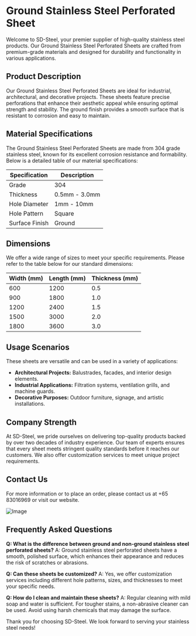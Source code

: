 # Ground Stainless Steel Perforated Sheet

Welcome to SD-Steel, your premier supplier of high-quality stainless steel products. Our Ground Stainless Steel Perforated Sheets are crafted from premium-grade materials and designed for durability and functionality in various applications.

## Product Description
Our Ground Stainless Steel Perforated Sheets are ideal for industrial, architectural, and decorative projects. These sheets feature precise perforations that enhance their aesthetic appeal while ensuring optimal strength and stability. The ground finish provides a smooth surface that is resistant to corrosion and easy to maintain.

## Material Specifications
The Ground Stainless Steel Perforated Sheets are made from 304 grade stainless steel, known for its excellent corrosion resistance and formability. Below is a detailed table of our material specifications:

| Specification | Description |
|---------------|-------------|
| Grade         | 304         |
| Thickness     | 0.5mm - 3.0mm |
| Hole Diameter | 1mm - 10mm   |
| Hole Pattern  | Square      |
| Surface Finish| Ground      |

## Dimensions
We offer a wide range of sizes to meet your specific requirements. Please refer to the table below for our standard dimensions:

| Width (mm) | Length (mm) | Thickness (mm) |
|------------|-------------|----------------|
| 600        | 1200        | 0.5            |
| 900        | 1800        | 1.0            |
| 1200       | 2400        | 1.5            |
| 1500       | 3000        | 2.0            |
| 1800       | 3600        | 3.0            |

## Usage Scenarios
These sheets are versatile and can be used in a variety of applications:
- **Architectural Projects:** Balustrades, facades, and interior design elements.
- **Industrial Applications:** Filtration systems, ventilation grills, and machine guards.
- **Decorative Purposes:** Outdoor furniture, signage, and artistic installations.

## Company Strength
At SD-Steel, we pride ourselves on delivering top-quality products backed by over two decades of industry experience. Our team of experts ensures that every sheet meets stringent quality standards before it reaches our customers. We also offer customization services to meet unique project requirements.

## Contact Us
For more information or to place an order, please contact us at +65 83016969 or visit our website. 

![Image](https://github.com/user-attachments/assets/2567258e-e124-4816-932d-1809bd27ef0b)

## Frequently Asked Questions
**Q: What is the difference between ground and non-ground stainless steel perforated sheets?**
A: Ground stainless steel perforated sheets have a smooth, polished surface, which enhances their appearance and reduces the risk of scratches or abrasions.

**Q: Can these sheets be customized?**
A: Yes, we offer customization services including different hole patterns, sizes, and thicknesses to meet your specific needs.

**Q: How do I clean and maintain these sheets?**
A: Regular cleaning with mild soap and water is sufficient. For tougher stains, a non-abrasive cleaner can be used. Avoid using harsh chemicals that may damage the surface.

Thank you for choosing SD-Steel. We look forward to serving your stainless steel needs!